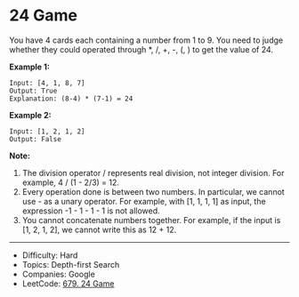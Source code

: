 # 24 Game

You have 4 cards each containing a number from 1 to 9. You need to judge whether they could operated through *, /, +, -, (, ) to get the value of 24.

**Example 1:**
```
Input: [4, 1, 8, 7]
Output: True
Explanation: (8-4) * (7-1) = 24
```
**Example 2:**
```
Input: [1, 2, 1, 2]
Output: False
```
**Note:**
1. The division operator / represents real division, not integer division. For example, 4 / (1 - 2/3) = 12.
2. Every operation done is between two numbers. In particular, we cannot use - as a unary operator. For example, with [1, 1, 1, 1] as input, the expression -1 - 1 - 1 - 1 is not allowed.
3. You cannot concatenate numbers together. For example, if the input is [1, 2, 1, 2], we cannot write this as 12 + 12.

---

* Difficulty: Hard
* Topics: Depth-first Search
* Companies: Google
* LeetCode: [679. 24 Game](https://leetcode.com/problems/24-game/description/)

